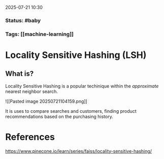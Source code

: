 2025-07-21 10:30

### Status: #baby

### Tags: [[machine-learning]]

# Locality Sensitive Hashing (LSH)
## What is?
Locality Sensitive Hashing is a popular techinique within the *approximate* nearest neighbor search.

![[Pasted image 20250721104159.png]]


It is uses to compare searches and customers, finding product recommendations based on the purchasing history.








# References

https://www.pinecone.io/learn/series/faiss/locality-sensitive-hashing/







